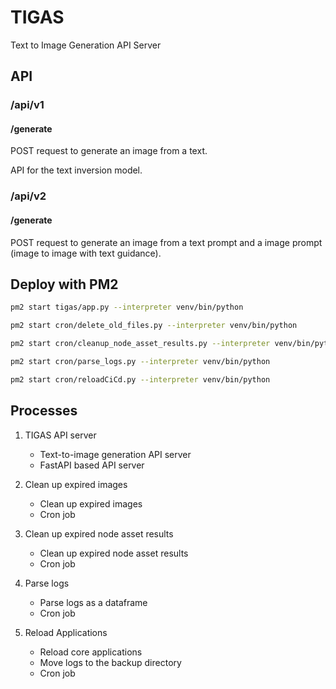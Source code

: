 # TIGAS

Text to Image Generation API Server

## API

### /api/v1

#### /generate

POST request to generate an image from a text.

API for the text inversion model.

### /api/v2

#### /generate

POST request to generate an image from a text prompt and a image prompt (image to image with text guidance).

## Deploy with PM2

```bash
pm2 start tigas/app.py --interpreter venv/bin/python

pm2 start cron/delete_old_files.py --interpreter venv/bin/python

pm2 start cron/cleanup_node_asset_results.py --interpreter venv/bin/python

pm2 start cron/parse_logs.py --interpreter venv/bin/python

pm2 start cron/reloadCiCd.py --interpreter venv/bin/python
```

## Processes

1. TIGAS API server

    - Text-to-image generation API server
    - FastAPI based API server

2. Clean up expired images

    - Clean up expired images
    - Cron job

3. Clean up expired node asset results

    - Clean up expired node asset results
    - Cron job


4. Parse logs

    - Parse logs as a dataframe
    - Cron job

5. Reload Applications

    - Reload core applications
    - Move logs to the backup directory
    - Cron job
